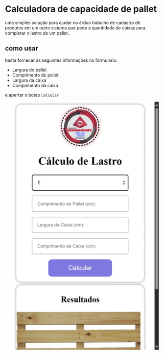 # Calculadora de capacidade de pallet
 uma simples solução para ajudar no árduo trabalho de cadastro de produtos em um outro sistema que pede a quantidade de caixas para completar o lastro de um pallet.

 ## como usar
 basta fornecer as seguintes informações no formulario:
- Largura do pallet
- Comprimento do pallet
- Largura da caixa
- Comprimento da caixa
  
e apertar o botao ````Calcular````

<p align='center'>
  <img alt='Demonstração' width='500' src='./public/recording.gif'>
</p>
